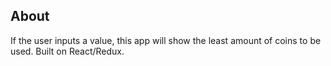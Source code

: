 ## About

If the user inputs a value, this app will show the least amount of coins to be used. Built on React/Redux.
